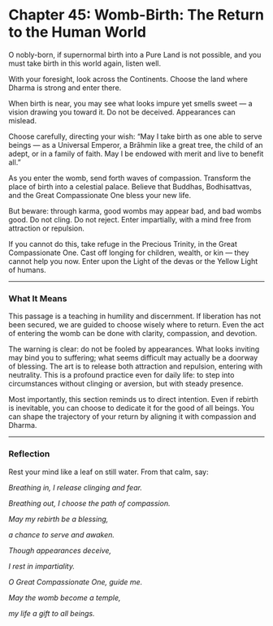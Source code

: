 # Chapter 45: Womb-Birth: The Return to the Human World

O nobly-born, if supernormal birth into a Pure Land is not possible, and you must take birth in this world again, listen well.

With your foresight, look across the Continents. Choose the land where Dharma is strong and enter there.

When birth is near, you may see what looks impure yet smells sweet — a vision drawing you toward it. Do not be deceived. Appearances can mislead.

Choose carefully, directing your wish:
“May I take birth as one able to serve beings — as a Universal Emperor, a Brāhmin like a great tree, the child of an adept, or in a family of faith. May I be endowed with merit and live to benefit all.”

As you enter the womb, send forth waves of compassion. Transform the place of birth into a celestial palace. Believe that Buddhas, Bodhisattvas, and the Great Compassionate One bless your new life.

But beware: through karma, good wombs may appear bad, and bad wombs good. Do not cling. Do not reject. Enter impartially, with a mind free from attraction or repulsion.

If you cannot do this, take refuge in the Precious Trinity, in the Great Compassionate One. Cast off longing for children, wealth, or kin — they cannot help you now. Enter upon the Light of the devas or the Yellow Light of humans.

---

### What It Means

This passage is a teaching in humility and discernment. If liberation has not been secured, we are guided to choose wisely where to return. Even the act of entering the womb can be done with clarity, compassion, and devotion.

The warning is clear: do not be fooled by appearances. What looks inviting may bind you to suffering; what seems difficult may actually be a doorway of blessing. The art is to release both attraction and repulsion, entering with neutrality. This is a profound practice even for daily life: to step into circumstances without clinging or aversion, but with steady presence.

Most importantly, this section reminds us to direct intention. Even if rebirth is inevitable, you can choose to dedicate it for the good of all beings. You can shape the trajectory of your return by aligning it with compassion and Dharma.

---

### Reflection

Rest your mind like a leaf on still water. From that calm, say:

*Breathing in, I release clinging and fear.*

*Breathing out, I choose the path of compassion.*

*May my rebirth be a blessing,*

*a chance to serve and awaken.*

*Though appearances deceive,*

*I rest in impartiality.*

*O Great Compassionate One, guide me.*

*May the womb become a temple,*

*my life a gift to all beings.*
